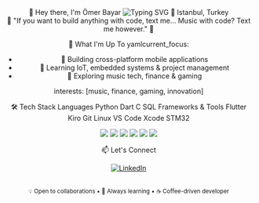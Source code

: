 <div align="center">
👋 Hey there, I'm Ömer Bayar
<img src="https://readme-typing-svg.herokuapp.com?font=Fira+Code&size=22&duration=3000&pause=1000&color=3B82F6&center=true&vCenter=true&width=435&lines=Full+Stack+Software+Developer;Mobile+%7C+IoT+%7C+Embedded+Systems" alt="Typing SVG" />
📍 Istanbul, Turkey
<br>
💬
"If you want to build anything with code, text me...
Music with code? Text me however." 🎵
<br>

🎯 What I'm Up To
yamlcurrent_focus:
  - 📱 Building cross-platform mobile applications
  - 🔧 Learning IoT, embedded systems & project management
  - 🎵 Exploring music tech, finance & gaming

interests: [music, finance, gaming, innovation]

🛠️ Tech Stack
Languages
Python Dart C SQL
Frameworks & Tools
Flutter Kiro Git Linux VS Code Xcode STM32
<p align="center">
  <img src="https://img.shields.io/badge/Python-3776AB?style=flat-square&logo=python&logoColor=white" />
  <img src="https://img.shields.io/badge/Dart-0175C2?style=flat-square&logo=dart&logoColor=white" />
  <img src="https://img.shields.io/badge/Flutter-02569B?style=flat-square&logo=flutter&logoColor=white" />
  <img src="https://img.shields.io/badge/Git-F05032?style=flat-square&logo=git&logoColor=white" />
  <img src="https://img.shields.io/badge/Linux-FCC624?style=flat-square&logo=linux&logoColor=black" />
  <img src="https://img.shields.io/badge/VS_Code-007ACC?style=flat-square&logo=visualstudiocode&logoColor=white" />
</p>

📫 Let's Connect
<p align="center">
  <a href="https://linkedin.com/in/omerbayar34">
    <img src="https://img.shields.io/badge/-LinkedIn-0A66C2?style=for-the-badge&logo=linkedin&logoColor=white" alt="LinkedIn" />
  </a>
</p>
<br>
<sub>💡 Open to collaborations • 🚀 Always learning • ☕ Coffee-driven developer</sub>
</div>
